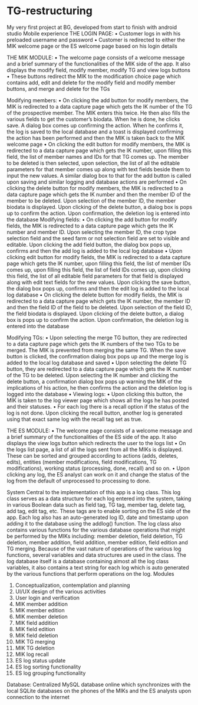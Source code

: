# TG-restructuring
My very first project at BG, developed from start to finish with android studio
Mobile experience
THE LOGIN PAGE:
•	Customer logs in with his preloaded username and password
•	Customer is redirected to either the MIK welcome page or the ES welcome page based on his login details

THE MIK MODULE:
•	The welcome page consists of a welcome message and a brief summary of the functionalities of the MIK side of the app. It also displays the modify field, modify member, modify TG and view logs buttons
•	 These buttons redirect the MIK to the modification choice page which contains add, edit and delete for the modify field and modify member buttons, and merge and delete for the TGs

Modifying members:
•	On clicking the add button for modify members, the MIK is redirected to a data capture page which gets the IK number of the TG of the prospective member. The MIK enters this twice. He then also fills the various fields to get the customer’s biodata. When he is done, he clicks save. A dialog box comes up confirming the action. When he confirms it, the log is saved to the local database and a toast is displayed confirming the action has been performed and then the MIK is taken back to the MIK welcome page
•	On clicking the edit button for modify members, the MIK is redirected to a data capture page which gets the IK number, upon filling this field, the list of member names and IDs for that TG comes up. The member to be deleted is then selected, upon selection, the list of all the editable parameters for that member comes up along with text fields beside them to input the new values. A similar dialog box to that for the add button is called upon saving and similar logging and database actions are performed
•	On clicking the delete button for modify members, the MIK is redirected to a data capture page which gets the IK number and then the member ID of the member to be deleted. Upon selection of the member ID, the member biodata is displayed. Upon clicking of the delete button, a dialog box is pops up to confirm the action. Upon confirmation, the deletion log is entered into the database
Modifying fields:
•	On clicking the add button for modify fields, the MIK is redirected to a data capture page which gets the IK number and member ID. Upon selecting the member ID, the crop type selection field and the seed farm or not selection field are set to visible and editable. Upon clicking the add field button, the dialog box pops up, confirms and then the add log is added to the local log database
•	Upon clicking edit button for modify fields, the MIK is redirected to a data capture page which gets the IK number, upon filling this field, the list of member IDs comes up, upon filling this field, the list of field IDs comes up, upon clicking this field, the list of all editable field parameters for that field is displayed along with edit text fields for the new values. Upon clicking the save button, the dialog box pops up, confirms and then the edit log is added to the local log database
•	On clicking the delete button for modify fields, the MIK is redirected to a data capture page which gets the IK number, the member ID and then the field ID of the field to be deleted. Upon selection of the field ID, the field biodata is displayed. Upon clicking of the delete button, a dialog box is pops up to confirm the action. Upon confirmation, the deletion log is entered into the database

Modifying TGs:
•	Upon selecting the merge TG button, they are redirected to a data capture page which gets the IK numbers of the two TGs to be merged. The MIK is prevented from merging the same TG. When the save button is clicked, the confirmation dialog box pops up and the merge log is added to the local log database and saved
•	Upon selecting the delete TG button, they are redirected to a data capture page which gets the IK number of the TG to be deleted. Upon selecting the IK number and clicking the delete button, a confirmation dialog box pops up warning the MIK of the implications of his action, he then confirms the action and the deletion log is logged into the database
•	Viewing logs:
•	Upon clicking this button, the MIK is taken to the log viewer page which shows all the logs he has posted and their statuses.
•	For each log there is a recall option if the status of the log is not done. Upon clicking the recall button, another log is generated using that exact same log with the recall tag set as true.

THE ES MODULE:
•	The welcome page consists of a welcome message and a brief summary of the functionalities of the ES side of the app. It also displays the view logs button which redirects the user to the logs list
•	 On the logs list page, a list of all the logs sent from all the MIKs is displayed. These can be sorted and grouped according to actions (adds, deletes, edits), entities (member modifications, field modifications, TG modifications), working status (processing, done, recall) and so on.
•	Upon clicking any log, the ES analyst can work on it and change the status of the log from the default of unprocessed to processing to done.



System
Central to the implementation of this app is a log class. This log class serves as a data structure for each log entered into the system, taking in various Boolean data such as field tag, TG tag, member tag, delete tag, add tag, edit tag, etc. These tags are to enable sorting on the ES side of the app. Each log also has an auto-generated log ID, date and timestamp upon adding it to the database using the addlog() function. The log class also contains various functions for the various database operations that might be performed by the MIKs including: member deletion, field deletion, TG deletion, member addition, field addition, member edition, field edition and TG merging. Because of the vast nature of operations of the various log functions, several variables and data structures are used in the class. The log database itself is a database containing almost all the log class variables, it also contains a text string for each log which is auto generated by the various functions that perform operations on the log.
Modules
1.	Conceptualization, contemplation and planning
2.	UI/UX design of the various activities
3.	User login and verification
4.	MIK member addition
5.	MIK member edition
6.	MIK member deletion
7.	MIK field addition
8.	MIK field edition
9.	MIK field deletion
10.	MIK TG merging
11.	MIK TG deletion
12.	MIK log recall
13.	ES log status update
14.	ES log sorting functionality
15.	ES log grouping functionality

Database:
Centralized MySQL database online which synchronizes with the local SQLite databases on the phones of the MIKs and the ES analysts upon connection to the internet
